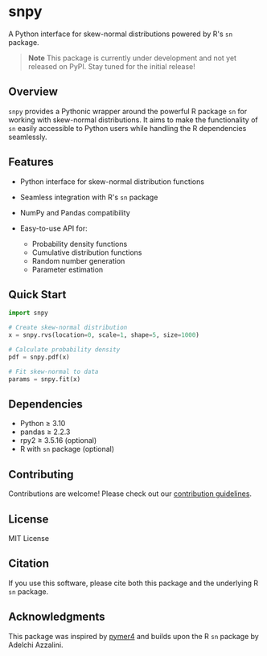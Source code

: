# snpy

A Python interface for skew-normal distributions powered by R's `sn` package.

> **Note**
> This package is currently under development and not yet released on PyPI. Stay tuned for the initial release!

## Overview

`snpy` provides a Pythonic wrapper around the powerful R package `sn` for working with skew-normal distributions. It aims to make the functionality of `sn` easily accessible to Python users while handling the R dependencies seamlessly.

<!-- ## Installation

```bash
# Basic installation
pip install snpy

# With R integration support
pip install snpy[r]
``` -->

## Features

- Python interface for skew-normal distribution functions
- Seamless integration with R's `sn` package
- NumPy and Pandas compatibility
- Easy-to-use API for:
  
  - Probability density functions
  - Cumulative distribution functions
  - Random number generation
  - Parameter estimation

## Quick Start

```python
import snpy

# Create skew-normal distribution
x = snpy.rvs(location=0, scale=1, shape=5, size=1000)

# Calculate probability density
pdf = snpy.pdf(x)

# Fit skew-normal to data
params = snpy.fit(x)
```

## Dependencies

- Python ≥ 3.10
- pandas ≥ 2.2.3
- rpy2 ≥ 3.5.16 (optional)
- R with `sn` package (optional)

<!-- ## Documentation

For detailed documentation, visit: https://snpy.readthedocs.io/ -->

## Contributing

Contributions are welcome! Please check out our [contribution guidelines](CONTRIBUTING.md).

## License

MIT License

## Citation

If you use this software, please cite both this package and the underlying R `sn` package.

## Acknowledgments

This package was inspired by [pymer4](https://github.com/ejolly/pymer4) and builds upon the R `sn` package by Adelchi Azzalini.